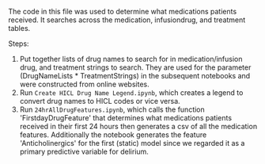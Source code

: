 The code in this file was used to determine what medications patients received. It searches across the medication, infusiondrug, and treatment tables.

Steps:
1. Put together lists of drug names to search for in medication/infusion drug, and treatment strings to search. They are used for the parameter (DrugNameLists * TreatmentStrings) in the subsequent notebooks and were constructed from online websites.
2. Run `Create HICL Drug Name Legend.ipynb`, which creates a legend to convert drug names to HICL codes or vice versa.
3. Run `24hrAllDrugFeatures.ipynb`, which calls the function 'FirstdayDrugFeature' that determines what medications patients received in their first 24 hours then generates a csv of all the medication features. Additionally the notebook generates the feature 'Anticholinergics' for the first (static) model since we regarded it as a primary predictive variable for delirium.